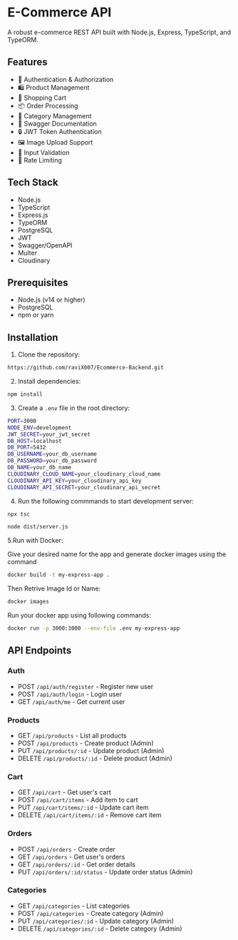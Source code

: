 # E-Commerce API

A robust e-commerce REST API built with Node.js, Express, TypeScript, and TypeORM.

## Features

- 🔐 Authentication & Authorization
- 🛍️ Product Management
- 🛒 Shopping Cart
- 📦 Order Processing
- 📑 Category Management
- 📝 Swagger Documentation
- 🔒 JWT Token Authentication
- 🖼️ Image Upload Support
- 🎯 Input Validation
- 🔄 Rate Limiting

## Tech Stack

- Node.js
- TypeScript
- Express.js
- TypeORM
- PostgreSQL
- JWT
- Swagger/OpenAPI
- Multer
- Cloudinary

## Prerequisites

- Node.js (v14 or higher)
- PostgreSQL
- npm or yarn

## Installation

1. Clone the repository:

```bash
https://github.com/raviX007/Ecommerce-Backend.git
```

2. Install dependencies:

```bash
npm install
```

3. Create a `.env` file in the root directory:

```bash
PORT=3000
NODE_ENV=development
JWT_SECRET=your_jwt_secret
DB_HOST=localhost
DB_PORT=5432
DB_USERNAME=your_db_username
DB_PASSWORD=your_db_password
DB_NAME=your_db_name
CLOUDINARY_CLOUD_NAME=your_cloudinary_cloud_name
CLOUDINARY_API_KEY=your_cloudinary_api_key
CLOUDINARY_API_SECRET=your_cloudinary_api_secret
```

4. Run the following commmands to start development server:

```bash
npx tsc

node dist/server.js
```

5.Run with Docker:

Give your desired name for the app and generate docker images using the command

```bash
docker build -t my-express-app .
```

Then Retrive Image Id or Name:

```bash
docker images
```

Run your docker app using following commands:

```bash
docker run -p 3000:3000 --env-file .env my-express-app
```

## API Endpoints

### Auth
- POST `/api/auth/register` - Register new user
- POST `/api/auth/login` - Login user
- GET `/api/auth/me` - Get current user

### Products
- GET `/api/products` - List all products
- POST `/api/products` - Create product (Admin)
- PUT `/api/products/:id` - Update product (Admin)
- DELETE `/api/products/:id` - Delete product (Admin)

### Cart
- GET `/api/cart` - Get user's cart
- POST `/api/cart/items` - Add item to cart
- PUT `/api/cart/items/:id` - Update cart item
- DELETE `/api/cart/items/:id` - Remove cart item

### Orders
- POST `/api/orders` - Create order
- GET `/api/orders` - Get user's orders
- GET `/api/orders/:id` - Get order details
- PUT `/api/orders/:id/status` - Update order status (Admin)

### Categories
- GET `/api/categories` - List categories
- POST `/api/categories` - Create category (Admin)
- PUT `/api/categories/:id` - Update category (Admin)
- DELETE `/api/categories/:id` - Delete category (Admin)
